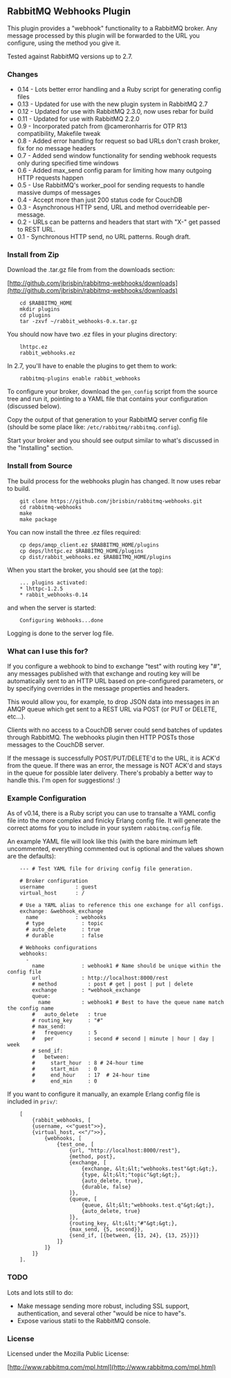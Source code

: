## RabbitMQ Webhooks Plugin

This plugin provides a "webhook" functionality to a RabbitMQ broker. 
Any message processed by this plugin will be forwarded to the URL 
you configure, using the method you give it. 

Tested against RabbitMQ versions up to 2.7.

### Changes

* 0.14 - Lots better error handling and a Ruby script for generating config files
* 0.13 - Updated for use with the new plugin system in RabbitMQ 2.7
* 0.12 - Updated for use with RabbitMQ 2.3.0, now uses rebar for build
* 0.11 - Updated for use with RabbitMQ 2.2.0
* 0.9 - Incorporated patch from @cameronharris for OTP R13 compatibility, Makefile tweak
* 0.8 - Added error handling for request so bad URLs don't crash broker, fix for no message headers
* 0.7 - Added send window functionality for sending webhook requests only during specified time windows
* 0.6 - Added max_send config param for limiting how many outgoing HTTP requests happen
* 0.5 - Use RabbitMQ's worker_pool for sending requests to handle massive dumps of messages
* 0.4 - Accept more than just 200 status code for CouchDB
* 0.3 - Asynchronous HTTP send, URL and method overrideable per-message.
* 0.2 - URLs can be patterns and headers that start with "X-" get passed to REST URL.
* 0.1 - Synchronous HTTP send, no URL patterns. Rough draft.


### Install from Zip

Download the .tar.gz file from from the downloads section:

[http://github.com/jbrisbin/rabbitmq-webhooks/downloads](http://github.com/jbrisbin/rabbitmq-webhooks/downloads)

		cd $RABBITMQ_HOME
		mkdir plugins
		cd plugins
		tar -zxvf ~/rabbit_webhooks-0.x.tar.gz

You should now have two .ez files in your plugins directory:

		lhttpc.ez
		rabbit_webhooks.ez

In 2.7, you'll have to enable the plugins to get them to work:

		rabbitmq-plugins enable rabbit_webhooks

To configure your broker, download the `gen_config` script from the source tree and run it, pointing 
to a YAML file that contains your configuration (discussed below).

Copy the output of that generation to your RabbitMQ server config file (should be some place like: 
`/etc/rabbitmq/rabbitmq.config`).

Start your broker and you should see output similar to what's discussed in the "Installing" section.

### Install from Source

The build process for the webhooks plugin has changed. It now uses rebar to build.

		git clone https://github.com/jbrisbin/rabbitmq-webhooks.git
		cd rabbitmq-webhooks
		make
		make package

You can now install the three .ez files required:

		cp deps/amqp_client.ez $RABBITMQ_HOME/plugins
		cp deps/lhttpc.ez $RABBITMQ_HOME/plugins
		cp dist/rabbit_webhooks.ez $RABBITMQ_HOME/plugins

When you start the broker, you should see (at the top):

		... plugins activated:
		* lhttpc-1.2.5
		* rabbit_webhooks-0.14

and when the server is started:

		Configuring Webhooks...done

Logging is done to the server log file.

### What can I use this for?

If you configure a webhook to bind to exchange "test" with routing key 
"#", any messages published with that exchange and routing key will be 
automatically sent to an HTTP URL based on pre-configured parameters, or 
by specifying overrides in the message properties and headers.

This would allow you, for example, to drop JSON data into messages in an 
AMQP queue which get sent to a REST URL via POST (or PUT or DELETE, etc...). 

Clients with no access to a CouchDB server could send batches of updates 
through RabbitMQ. The webhooks plugin then HTTP POSTs those messages to the 
CouchDB server.

If the message is successfully POST/PUT/DELETE'd to the URL, it is ACK'd 
from the queue. If there was an error, the message is NOT ACK'd and stays in 
the queue for possible later delivery. There's probably a better way to handle 
this. I'm open for suggestions! :)

### Example Configuration

As of v0.14, there is a Ruby script you can use to transalte a YAML config 
file into the more complex and finicky Erlang config file. It will generate 
the correct atoms for you to include in your system `rabbitmq.config` file.

An example YAML file will look like this (with the bare minimum left uncommented,
everything commented out is optional and the values shown are the defaults):

		--- # Test YAML file for driving config file generation.

		# Broker configuration
		username          : guest
		virtual_host      : /

		# Use a YAML alias to reference this one exchange for all configs.
		exchange: &webhook_exchange
		  name            : webhooks
		  # type            : topic
		  # auto_delete     : true
		  # durable         : false

		# Webhooks configurations
		webhooks:
		  - 
		    name            : webhook1 # Name should be unique within the config file
		    url             : http://localhost:8000/rest
		    # method          : post # get | post | put | delete
		    exchange        : *webhook_exchange
		    queue:
		      name          : webhook1 # Best to have the queue name match the config name
		    #   auto_delete   : true
		    # routing_key     : "#"
		    # max_send:
		    #   frequency     : 5
		    #   per           : second # second | minute | hour | day | week
		    # send_if:
		    #   between: 
		    #     start_hour  : 8 # 24-hour time
		    #     start_min   : 0
		    #     end_hour    : 17  # 24-hour time
		    #     end_min     : 0

If you want to configure it manually, an example Erlang config file is included in `priv/`:

		[
			{rabbit_webhooks, [
		    {username, <<"guest">>},
		    {virtual_host, <<"/">>},
				{webhooks, [
					{test_one, [
						{url, "http://localhost:8000/rest"},
						{method, post},
						{exchange, [
							{exchange, &lt;&lt;"webhooks.test"&gt;&gt;},
							{type, &lt;&lt;"topic"&gt;&gt;},
							{auto_delete, true},
							{durable, false}
						]},
						{queue, [
							{queue, &lt;&lt;"webhooks.test.q"&gt;&gt;},
							{auto_delete, true}
						]},
						{routing_key, &lt;&lt;"#"&gt;&gt;},
						{max_send, {5, second}},
						{send_if, [{between, {13, 24}, {13, 25}}]}
					]}
				]}
			]}
		].

### TODO

Lots and lots still to do:

* Make message sending more robust, including SSL support, authentication, 
  and several other "would be nice to have"s.
* Expose various statii to the RabbitMQ console.

### License

Licensed under the Mozilla Public License:

[http://www.rabbitmq.com/mpl.html](http://www.rabbitmq.com/mpl.html)